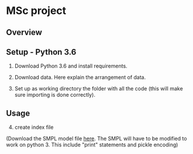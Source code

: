 
# MSc project



## Overview


## Setup - Python 3.6


1. Download Python 3.6 and install requirements.

2. Download data. Here explain the arrangement of data.


3. Set up as working directory the folder with all the code (this will make sure importing is done correctly).


## Usage 


4. create index file

(Download the SMPL model file [here](http://smpl.is.tue.mpg.de/downloads).
The SMPL will have to be modified to work on python 3.
This include "print" statements and pickle encoding)



